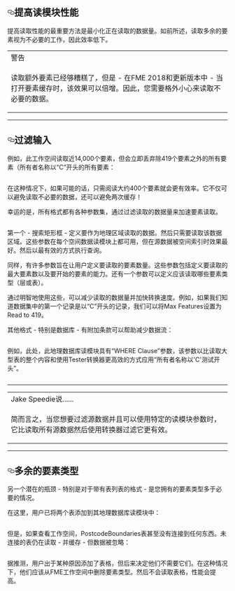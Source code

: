 
  <div id="readme" class="readme blob instapaper_body">
    <article class="markdown-body entry-content" itemprop="text"><h1><a id="user-content-improving-reader-performance" class="anchor" aria-hidden="true" href="https://github.com/safesoftware/FMETraining/blob/Desktop-Advanced-2018/DesktopAdvanced2WorkspaceDesign/2.14.OptimizingReaderPerformance.md#improving-reader-performance"><svg class="octicon octicon-link" viewBox="0 0 16 16" version="1.1" width="16" height="16" aria-hidden="true"><path fill-rule="evenodd" d="M4 9h1v1H4c-1.5 0-3-1.69-3-3.5S2.55 3 4 3h4c1.45 0 3 1.69 3 3.5 0 1.41-.91 2.72-2 3.25V8.59c.58-.45 1-1.27 1-2.09C10 5.22 8.98 4 8 4H4c-.98 0-2 1.22-2 2.5S3 9 4 9zm9-3h-1v1h1c1 0 2 1.22 2 2.5S13.98 12 13 12H9c-.98 0-2-1.22-2-2.5 0-.83.42-1.64 1-2.09V6.25c-1.09.53-2 1.84-2 3.25C6 11.31 7.55 13 9 13h4c1.45 0 3-1.69 3-3.5S14.5 6 13 6z"></path></svg></a><font style="vertical-align: inherit;"><font style="vertical-align: inherit;">提高读模块性能</font></font></h1>
<p><font style="vertical-align: inherit;"><font style="vertical-align: inherit;">提高读取性能的最重要方法是最小化正在读取的数据量。</font><font style="vertical-align: inherit;">如前所述，读取多余的要素视为不必要的工作，因此效率低下。</font></font></p>
 
<table>
<tbody><tr>
<td>
<i></i><font style="vertical-align: inherit;"><font style="vertical-align: inherit;">
警告
</font></font></td>
</tr>
<tr>
<td><font style="vertical-align: inherit;"><font style="vertical-align: inherit;">

读取额外要素已经够糟糕了，但是 - 在FME 2018和更新版本中 - 当打开要素缓存时，该效果可以倍增。</font><font style="vertical-align: inherit;">因此，您需要格外小心来读取不必要的数据。 

</font></font></td>
</tr>
</tbody></table>
<hr>
<h2><a id="user-content-filtering-input" class="anchor" aria-hidden="true" href="https://github.com/safesoftware/FMETraining/blob/Desktop-Advanced-2018/DesktopAdvanced2WorkspaceDesign/2.14.OptimizingReaderPerformance.md#filtering-input"><svg class="octicon octicon-link" viewBox="0 0 16 16" version="1.1" width="16" height="16" aria-hidden="true"><path fill-rule="evenodd" d="M4 9h1v1H4c-1.5 0-3-1.69-3-3.5S2.55 3 4 3h4c1.45 0 3 1.69 3 3.5 0 1.41-.91 2.72-2 3.25V8.59c.58-.45 1-1.27 1-2.09C10 5.22 8.98 4 8 4H4c-.98 0-2 1.22-2 2.5S3 9 4 9zm9-3h-1v1h1c1 0 2 1.22 2 2.5S13.98 12 13 12H9c-.98 0-2-1.22-2-2.5 0-.83.42-1.64 1-2.09V6.25c-1.09.53-2 1.84-2 3.25C6 11.31 7.55 13 9 13h4c1.45 0 3-1.69 3-3.5S14.5 6 13 6z"></path></svg></a><font style="vertical-align: inherit;"><font style="vertical-align: inherit;">过滤输入</font></font></h2>
<p><font style="vertical-align: inherit;"><font style="vertical-align: inherit;">例如，此工作空间读取近14,000个要素，但会立即丢弃除419个要素之外的所有要素（所有者名称以“C”开头的所有要素：</font></font></p>
<p><a target="_blank" href="https://github.com/safesoftware/FMETraining/blob/Desktop-Advanced-2018/DesktopAdvanced2WorkspaceDesign/Images/Img2.014.ImprovingReaderPerformanceBadWorkspace.png"><img src="./Images/Img2.014.ImprovingReaderPerformanceBadWorkspace.png" alt="" style="max-width:100%;"></a></p>
<p><font style="vertical-align: inherit;"><font style="vertical-align: inherit;">在这种情况下，如果可能的话，只需阅读大约400个要素就会更有效率。</font><font style="vertical-align: inherit;">它不仅可以避免读取不必要的数据，还可以避免两次缓存！</font></font></p>
<p><font style="vertical-align: inherit;"><font style="vertical-align: inherit;">幸运的是，所有格式都有各种参数集，通过过滤读取的数据量来加速要素读取。</font></font></p>
<p><a target="_blank" href="https://github.com/safesoftware/FMETraining/blob/Desktop-Advanced-2018/DesktopAdvanced2WorkspaceDesign/Images/Img2.015.ImprovingReaderPerformanceNavParams.png"><img src="./Images/Img2.015.ImprovingReaderPerformanceNavParams.png" alt="" style="max-width:100%;"></a></p>
<p><font style="vertical-align: inherit;"><font style="vertical-align: inherit;">第一个 - 搜索矩形框 - 定义要作为地理区域读取的数据。</font><font style="vertical-align: inherit;">然后只需要读取该数据区域。</font><font style="vertical-align: inherit;">这些参数在每个空间数据读模块上都可用，但在源数据被空间索引时效果最好。</font><font style="vertical-align: inherit;">然后以最有效的方式执行查询。</font></font></p>
<p><font style="vertical-align: inherit;"><font style="vertical-align: inherit;">同样，有许多参数旨在让用户定义要读取的要素数量。</font><font style="vertical-align: inherit;">这些参数包括定义要读取的最大要素数以及要开始的要素的能力。</font><font style="vertical-align: inherit;">还有一个参数可以定义应该读取哪些要素类型（层或表）。</font></font></p>
<p><font style="vertical-align: inherit;"><font style="vertical-align: inherit;">通过明智地使用这些，可以减少读取的数据量并加快转换速度。</font><font style="vertical-align: inherit;">例如，如果我们知道数据集中的第一个记录是以“C”开头的记录，我们可以将Max Features设置为Read to 419。</font></font></p>
<p><font style="vertical-align: inherit;"><font style="vertical-align: inherit;">其他格式 - 特别是数据库 - 有附加条款可以帮助减少数据流：</font></font></p>
<p><a target="_blank" href="https://github.com/safesoftware/FMETraining/blob/Desktop-Advanced-2018/DesktopAdvanced2WorkspaceDesign/Images/Img2.016.ImprovingReaderPerformanceSQLWhere.png"><img src="./Images/Img2.016.ImprovingReaderPerformanceSQLWhere.png" alt="" style="max-width:100%;"></a></p>
<p><font style="vertical-align: inherit;"><font style="vertical-align: inherit;">例如，此处，此地理数据库读模块具有“WHERE Clause”参数，该参数以比读取大型表的整个内容和使用Tester转换器更高效的方式应用“所有者名称以'C'测试开头”。</font></font></p>
<p><a target="_blank" href="https://github.com/safesoftware/FMETraining/blob/Desktop-Advanced-2018/DesktopAdvanced2WorkspaceDesign/Images/Img2.017.ImprovingReaderPerformanceSQLWhereResults.png"><img src="./Images/Img2.017.ImprovingReaderPerformanceSQLWhereResults.png" alt="" style="max-width:100%;"></a></p>
<hr>
<table>
<tbody><tr>
<td>
<i></i><font style="vertical-align: inherit;"><font style="vertical-align: inherit;">
Jake Speedie说......
</font></font></td>
</tr>
<tr>
<td><font style="vertical-align: inherit;"><font style="vertical-align: inherit;">

简而言之，当您想要过滤源数据并且可以使用特定的读模块参数时，它比读取所有源数据然后使用转换器过滤它更有效。

</font></font></td>
</tr>
</tbody></table>
<hr>
<h2><a id="user-content-excess-feature-types" class="anchor" aria-hidden="true" href="https://github.com/safesoftware/FMETraining/blob/Desktop-Advanced-2018/DesktopAdvanced2WorkspaceDesign/2.14.OptimizingReaderPerformance.md#excess-feature-types"><svg class="octicon octicon-link" viewBox="0 0 16 16" version="1.1" width="16" height="16" aria-hidden="true"><path fill-rule="evenodd" d="M4 9h1v1H4c-1.5 0-3-1.69-3-3.5S2.55 3 4 3h4c1.45 0 3 1.69 3 3.5 0 1.41-.91 2.72-2 3.25V8.59c.58-.45 1-1.27 1-2.09C10 5.22 8.98 4 8 4H4c-.98 0-2 1.22-2 2.5S3 9 4 9zm9-3h-1v1h1c1 0 2 1.22 2 2.5S13.98 12 13 12H9c-.98 0-2-1.22-2-2.5 0-.83.42-1.64 1-2.09V6.25c-1.09.53-2 1.84-2 3.25C6 11.31 7.55 13 9 13h4c1.45 0 3-1.69 3-3.5S14.5 6 13 6z"></path></svg></a><font style="vertical-align: inherit;"><font style="vertical-align: inherit;">多余的要素类型</font></font></h2>
<p><font style="vertical-align: inherit;"><font style="vertical-align: inherit;">另一个潜在的瓶颈 - 特别是对于带有表列表的格式 - 是您拥有的要素类型多于必要的情况。</font></font></p>
<p><font style="vertical-align: inherit;"><font style="vertical-align: inherit;">在这里，用户已将两个表添加到其地理数据库读模块中：</font></font></p>
<p><a target="_blank" href="https://github.com/safesoftware/FMETraining/blob/Desktop-Advanced-2018/DesktopAdvanced2WorkspaceDesign/Images/Img2.018.ReaderPerformanceFeatureTypeList.png"><img src="./Images/Img2.018.ReaderPerformanceFeatureTypeList.png" alt="" style="max-width:100%;"></a></p>
<p><font style="vertical-align: inherit;"><font style="vertical-align: inherit;">但是，如果查看工作空间，PostcodeBoundaries表甚至没有连接到任何东西。</font><font style="vertical-align: inherit;">未连接的表仍在读取 - 并缓存 - 但数据被忽略：</font></font></p>
<p><a target="_blank" href="https://github.com/safesoftware/FMETraining/blob/Desktop-Advanced-2018/DesktopAdvanced2WorkspaceDesign/Images/Img2.019.ReaderPerformanceUnusedFeatureType.png"><img src="./Images/Img2.019.ReaderPerformanceUnusedFeatureType.png" alt="" style="max-width:100%;"></a></p>
<p><font style="vertical-align: inherit;"><font style="vertical-align: inherit;">据推测，用户出于某种原因添加了表格，但后来决定他们不需要它们。在这种情况下，他们应该从FME工作空间中删除要素类型。</font><font style="vertical-align: inherit;">然后不会读取表格，性能会提高。</font></font></p>
</article>
  </div>

 </div></body></html>
